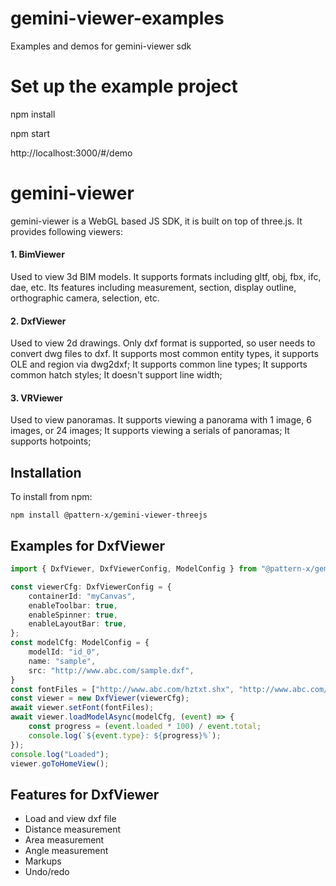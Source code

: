 # gemini-viewer-examples
Examples and demos for gemini-viewer sdk

# Set up the example project
npm install

npm start

http://localhost:3000/#/demo



# gemini-viewer
gemini-viewer is a WebGL based JS SDK, it is built on top of three.js. It provides following viewers:

#### 1. BimViewer
Used to view 3d BIM models. It supports formats including gltf, obj, fbx, ifc, dae, etc. Its features including measurement, section, display outline, orthographic camera, selection, etc.

#### 2. DxfViewer
Used to view 2d drawings. Only dxf format is supported, so user needs to convert dwg files to dxf. It supports most common entity types, it supports OLE and region via dwg2dxf; It supports common line types; It supports common hatch styles; It doesn't support line width;

#### 3. VRViewer
Used to view panoramas. It supports viewing a panorama with 1 image, 6 images, or 24 images; It supports viewing a serials of panoramas; It supports hotpoints;

## Installation
To install from npm:
```
npm install @pattern-x/gemini-viewer-threejs
```

## Examples for DxfViewer
``` typescript
import { DxfViewer, DxfViewerConfig, ModelConfig } from "@pattern-x/gemini-viewer-threejs";

const viewerCfg: DxfViewerConfig = {
    containerId: "myCanvas",
    enableToolbar: true,
    enableSpinner: true,
    enableLayoutBar: true,
};
const modelCfg: ModelConfig = {
    modelId: "id_0",
    name: "sample",
    src: "http://www.abc.com/sample.dxf",
}
const fontFiles = ["http://www.abc.com/hztxt.shx", "http://www.abc.com/simplex.shx"];
const viewer = new DxfViewer(viewerCfg);
await viewer.setFont(fontFiles);
await viewer.loadModelAsync(modelCfg, (event) => {
    const progress = (event.loaded * 100) / event.total;
    console.log(`${event.type}: ${progress}%`);
});
console.log("Loaded");
viewer.goToHomeView();
```

## Features for DxfViewer
- Load and view dxf file
- Distance measurement
- Area measurement
- Angle measurement
- Markups
- Undo/redo
